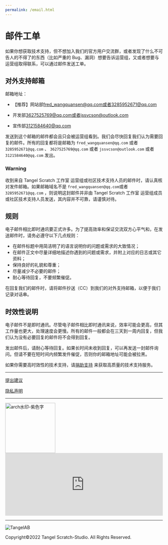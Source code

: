```yaml
---
permalink: /email.html
---
```

# 邮件工单

如果你想获取技术支持，但不想加入我们的官方用户交流群，或者发现了什么不可告人的不得了的东西（比如严重的 Bug、漏洞）想要告诉运营组，又或者想要与运营组取得联系，可以通过邮件发送工单。

## 对外支持邮箱

邮箱地址：

- 【推荐】网站部[fred_wangquansen@qq.com或者3285952671@qq.com](mailto:3285952671@qq.com)

- 开发部[3627525769@qq.com或者jssvcson@outlook.com](mailto:jssvcson@outlook.com)

- 宣传部[3121584640@qq.com](mailto:3121584640@qq.com)

发送到这个邮箱的邮件都会且只会被运营组看到。我们会尽快回复我们认为需要回复的邮件。所有的回复都将是邮箱为 `fred_wangquansen@qq.com` 或者 `3285952671@qq.com` 、 `3627525769@qq.com` 或者 `jssvcson@outlook.com` 或者 `3121584640@qq.com` 发出。

### Warning
收到来自 Tangel Scratch 工作室 运营组或社区技术支持人员的邮件时，请认真核对发件邮箱。如果邮箱域名不是 `fred_wangquansen@qq.com`或者 `3285952671@qq.com` ，则说明这封邮件并非由 Tangel Scratch 工作室 运营组成员或社区技术支持人员发送，其内容并不可靠，请谨慎对待。

## 规则

电子邮件相比即时通讯要正式许多。为了提高效率和保证交流双方心平气和，在发送邮件时，请务必遵守以下几点规则：

- 在邮件标题中用简洁明了的语言说明你的问题或需求的大致情况；
- 在邮件正文中尽量详细地描述你遇到的问题或需求，并附上对应的日志或其它资料；
- 保持良好的礼貌和尊重；
- 尽量减少不必要的邮件；
- 耐心等待回复，不要频繁催促。

在回复我们的邮件时，请将邮件抄送（CC）到我们的对外支持邮箱，以便于我们记录对话串。

## 时效性说明

电子邮件不是即时通讯。尽管电子邮件相比即时通讯来说，效率可能会更高，但其工作量也更大，处理速度会更慢。所有的邮件一般都会在三天到一周内回复，但我们认为没有必要回复的邮件将不会得到回复。

发出邮件后，请耐心等待回复。如果长时间未收到回复，可以再发送一封邮件询问。但请不要在短时间内频繁发件催促，否则你的邮箱地址可能会被拉黑。

如果你需要高时效性的技术支持，请[捐助支持](https://afdian.net/@FredW) 来获取高质量的技术支持服务。

***

[提出建议](https://support.qq.com/product/400818)

[隐私声明](https://docs.qq.com/doc/DQlpwT3pEakZxQUt0)

***

<img width="160" alt="arch水印-紫色字" src="https://user-images.githubusercontent.com/91039316/166202842-59b79d17-086f-408d-8634-b779db164080.png">

<iframe id="afdian_leaflet_TangelStudio" src="https://afdian.net/leaflet?slug=TangelStudio" width="100%" scrolling="no" height="200" frameborder="0"></iframe><script>document.body.clientWidth< 700 ? document.getElementById("afdian_leaflet_TangelStudio").width = "100%" : document.getElementById("afdian_leaflet_TangelStudio").width = "640"</script>

***
  
![TangelAB](https://user-images.githubusercontent.com/91039316/173221445-198afbbd-39a2-49cd-83f2-4bd5af9ff75f.png)

Copyright©2022 Tangel Scratch-Studio. All Rights Reserved.

